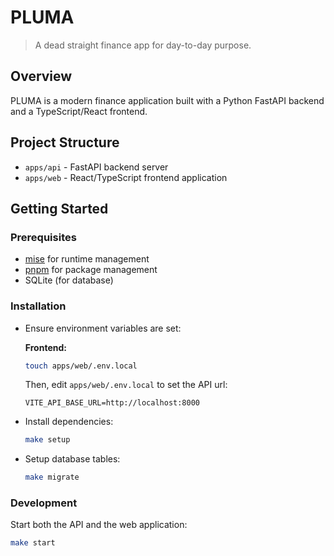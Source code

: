 # PLUMA

> A dead straight finance app for day-to-day purpose.

## Overview

PLUMA is a modern finance application built with a Python FastAPI backend and a TypeScript/React frontend.

## Project Structure

- `apps/api` - FastAPI backend server
- `apps/web` - React/TypeScript frontend application

## Getting Started

### Prerequisites

- [mise](https://mise.jdx.dev/) for runtime management
- [pnpm](https://pnpm.io/) for package management
- SQLite (for database)

### Installation

- Ensure environment variables are set:
  
    **Frontend:**
    ```sh
    touch apps/web/.env.local
    ```
    Then, edit `apps/web/.env.local` to set the API url:
    ```
    VITE_API_BASE_URL=http://localhost:8000 
    ```

- Install dependencies:
  ```sh
  make setup
  ```

- Setup database tables:
  ```sh
  make migrate
  ```

### Development

Start both the API and the web application:
```sh
make start
```